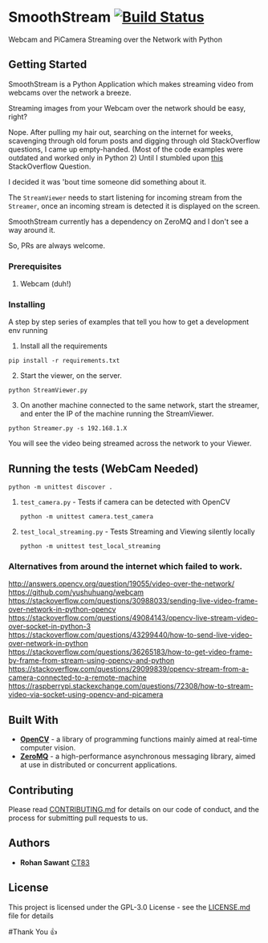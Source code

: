 # SmoothStream [![Build Status](https://travis-ci.com/CT83/SmoothStream.svg?branch=master)](https://travis-ci.com/CT83/SmoothStream)
Webcam and PiCamera Streaming over the Network with Python


## Getting Started
SmoothStream is a Python Application which makes streaming video from webcams over the network a breeze.

Streaming images from your Webcam over the network should be easy, right?

Nope. After pulling my hair out, searching on the internet for weeks, scavenging through old forum posts and digging through old StackOverflow questions, I came up empty-handed. (Most of the code examples were outdated and worked only in Python 2)
Until I stumbled upon [this](https://stackoverflow.com/questions/43817161/how-to-send-opencv-video-footage-over-zeromq-sockets) StackOverflow Question.

I decided it was 'bout time someone did something about it.

The `StreamViewer` needs to start listening for incoming stream from the `Streamer`, once an incoming stream is detected it is displayed on the screen.

SmoothStream currently has a dependency on ZeroMQ and I don't see a way around it.

So, PRs are always welcome.


### Prerequisites

1. Webcam (duh!)

### Installing

A step by step series of examples that tell you how to get a development env running

1. Install all the requirements

```
pip install -r requirements.txt
```

2. Start the viewer, on the server.
```
python StreamViewer.py
```

3. On another machine connected to the same network, start the streamer, and enter the IP of the machine running the StreamViewer.
```
python Streamer.py -s 192.168.1.X
```

You will see the video being streamed across the network to your Viewer.

## Running the tests (WebCam Needed)
```
python -m unittest discover .
```

1. `test_camera.py` - Tests if camera can be detected with OpenCV

    `python -m unittest camera.test_camera`

2. `test_local_streaming.py` - Tests Streaming and Viewing silently locally

    `python -m unittest test_local_streaming`




### Alternatives from around the internet which failed to work.
http://answers.opencv.org/question/19055/video-over-the-network/
https://github.com/yushuhuang/webcam
https://stackoverflow.com/questions/30988033/sending-live-video-frame-over-network-in-python-opencv
https://stackoverflow.com/questions/49084143/opencv-live-stream-video-over-socket-in-python-3
https://stackoverflow.com/questions/43299440/how-to-send-live-video-over-network-in-python
https://stackoverflow.com/questions/36265183/how-to-get-video-frame-by-frame-from-stream-using-opencv-and-python
https://stackoverflow.com/questions/29099839/opencv-stream-from-a-camera-connected-to-a-remote-machine
https://raspberrypi.stackexchange.com/questions/72308/how-to-stream-video-via-socket-using-opencv-and-picamera



## Built With

* **[OpenCV](http://opencv-python-tutroals.readthedocs.io/en/latest/py_tutorials/py_setup/py_intro/py_intro.html)** - a library of programming functions mainly aimed at real-time computer vision.
* **[ZeroMQ](http://zeromq.org/bindings:python)** - a high-performance asynchronous messaging library, aimed at use in distributed or concurrent applications.


## Contributing

Please read [CONTRIBUTING.md](https://gist.github.com/PurpleBooth/b24679402957c63ec426) for details on our code of conduct, and the process for submitting pull requests to us.

## Authors

* **Rohan Sawant** [CT83](https://github.com/CT83)


## License
This project is licensed under the GPL-3.0 License - see the [LICENSE.md](LICENSE.md) file for details

#Thank You 👍
